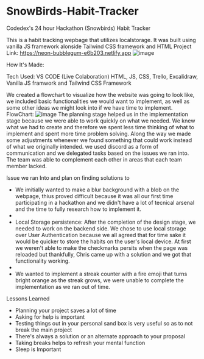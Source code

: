 # SnowBirds-Habit-Tracker
Codedex's 24 hour  Hackathon (Snowbirds) Habit Tracker

This is a habit tracking wepbage that utilizes localstorage. It was built using vanilla JS framework alonside Tailwind CSS framework and HTML
Project Link: https://neon-bubblegum-e6b203.netlify.app
![image](https://github.com/SnowBirds-Hackaton/SnowBirds-Habit-Tracker/assets/102891262/77189122-bea6-4115-af9a-93f0063625ba)

How It's Made:

Tech Used: VS CODE (Live Colaboration) HTML, JS, CSS, Trello, Excalidraw, Vanilla JS framwork and Tailwind CSS Framework

We created a flowchart to visualize how the website was going to look like, we included basic functionalities we would want to implement, as well as some other ideas we might look into if we have time to implement.
FlowChart: ![image](https://github.com/SnowBirds-Hackaton/SnowBirds-Habit-Tracker/assets/102891262/d87d3891-cc54-4826-8b3f-c259f56c8c34)
The planning stage helped us in the implementation stage because we were able to work quickly on what we needed. We knew what we had to create and therefore we spent less time thinking of what to implement and spent more time problem solving. Along the way we made some adjustments whenever we found something that could work instead of what we originally intended.  we used discord as a form of communication and we delegated tasks based on the issues we ran into. The team was able to complement each other in areas that each team member lacked.


Issue we ran Into and plan on finding solutions to

- We imitially wanted to make a blur background with a blob on the webpage, thius proved difficult because it was all  our first time participating in a hackathon and we didn't have a lot of tecnical arsenal and the time to fully research how to implement it.
- 
- Local Storage persistence: After the completion of the design stage, we needed to work on the backend side. We chose to use local storage over User Authentication because we all agreed that for time sake it would be quicker to store the habits on the user's local device. At first we weren't able to make the checkmarks persits when the page was reloaded but thankfully, Chris came up with a solution and we got that functionality working.
- 
- We wanted to implement a streak counter with a fire emoji that turns bright orange as the streak grows, we were unable to complete the implementation as we ran out of time.



Lessons Learned
- Planning your project saves a lot of time
- Asking for help is important
- Testing things out in your personal sand box is very useful so as to not break the main project
- There's always a solution or an alternate approach to your proposal
- Taking breaks helps to refresh your mental function
- Sleep is Important





